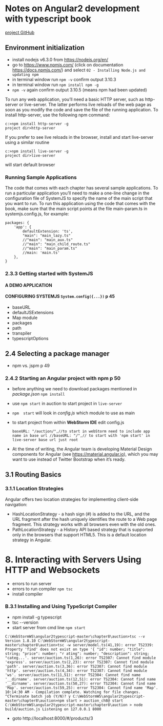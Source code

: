 # Notes on Angular2 development with typescript book

[project GitHub](https://github.com/Farata/angular2typescript)


## Environment initialization 

- install nodejs v6.3.0  from https://nodejs.org/en/
- go to https://www.npmjs.com/  (click on documentation https://docs.npmjs.com/) and select `02 - Installing Node.js and updating npm`
- in terminal window run `npm -v` confirm output 3.10.3
- in terminal window run `npm install npm -g`
- `npm -v` again confirm output 3.10.5 (means npm had been updated)

To run any web application, you’ll need a basic HTTP server, such as http-server or
live-server. The latter performs live reloads of the web page as soon as you modify the
code and save the file of the running application.
To install http-server, use the following npm command:

    c:>npm install http-server -g
    project dir>http-server

If you prefer to see live reloads in the browser, install and start live-server using a similar routine

    c:>npm install live-server -g
    project dir>live-server

will start default browser

### Running Sample Applications
The code that comes with each chapter has several sample applications.
To run a particular application you’ll need to make a one-line change in
the configuration file of SystemJS to specify the name of the main script
that you want to run. To run this application using the code that comes
with the book, make sure that the main script points at the file
main-param.ts in systemjs.config.js, for example:

    packages: {
        'app': {
            defaultExtension: 'ts',
            "main": "main_lazy.ts"
            //"main": "main_aux.ts"
            //"main": "main_child_route.ts"
            //"main": "main_param.ts"
            //main: 'main.ts'
        },
    }



### 2.3.3 Getting started with SystemJS

#### A DEMO APPLICATION

#### CONFIGURING SYSTEMJS `System.config({...})` p 45
- baseURL
- defaultJSExtensions
- Map module
- packages
- path
- transpiler
- typescriptOptions

## 2.4 Selecting a package manager
- npm vs. jspm p 49

### 2.4.2 Starting an Angular project with npm p 50
- before anything we need to download packages mentioned in _package.json_ `npm install`
- use `npm start` in auction to start project in `live-server`
- `npm  start` will look in _config.js_ which module to use as main
- to start project from within __WebStorm IDE__ edit config.js

    `baseURL: "/auction/",//to start in webStorm need to include app name in base url
    //baseURL: "/",// to start with 'npm start' in live-server base url just root`

- At the time of writing, the Angular team is developing Material Design components for Angular (see https://material.angular.io), 
which you may want to use instead of Twitter Bootstrap when it’s ready.

## 3.1 Routing Basics   
### 3.1.1 Location Strategies

Angular offers two location strategies for implementing client-side navigation:

- HashLocationStrategy - a hash sign (#) is added to the URL, and the URL fragment
after the hash uniquely identifies the route to a Web page fragment. This strategy works
with all browsers even with the old ones.
- PathLocationStrategy - a History API based strategy that is supported only in the
browsers that support HTML5. This is a default location strategy in Angular.

# 8. Interacting with Servers Using HTTP and Websockets

- errors to run server
- errors to run compiler `npm tsc`
- install compiler
 
### B.3.1 Installing and Using TypeScript Compiler

- npm install -g typescript
- tsc --version
- start server from cmd line `npm start`

`
    C:\WebStormWS\angular2typescript-master\chapter8\auction>tsc --v
    Version 1.8.10
    C:\WebStormWS\angular2typescript-master\chapter8\auction>tsc -w
    server/model.ts(41,19): error TS2339: Property 'find' does not exist on type '{ "id": number; "title": string; "price": number; "r
    ating": number; "description": string; "categ...'.
    server/auction.ts(1,26): error TS2307: Cannot find module 'express'.
    server/auction.ts(2,23): error TS2307: Cannot find module 'path'.
    server/auction.ts(3,36): error TS2307: Cannot find module 'http'.
    server/auction.ts(4,34): error TS2307: Cannot find module 'ws'.
    server/auction.ts(11,51): error TS2304: Cannot find name '__dirname'.
    server/auction.ts(12,51): error TS2304: Cannot find name '__dirname'.
    server/auction.ts(50,27): error TS2304: Cannot find name 'Map'.
    server/auction.ts(59,25): error TS2304: Cannot find name 'Map'.
    10:14:30 AM - Compilation complete. Watching for file changes.
    ^CTerminate batch job (Y/N)? y
    C:\WebStormWS\angular2typescript-master\chapter8\auction>npm start
    > auction_ch8@ start C:\WebStormWS\angular2typescript-master\chapter8\auction
    > node build/auction.js
    Listening on 127.0.0.1 8000
`


- goto http://localhost:8000/#/products/3